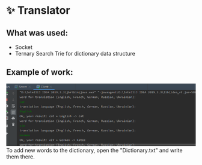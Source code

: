 # :sparkles: Translator 
## What was used:
*    Socket
*    Ternary Search Trie for dictionary data structure
## Example of work:
![exampleOfWork](https://github.com/SophiaYarmolenko/Translator_Socket/blob/main/ExampleOfWork.png)
To add new words to the dictionary, open the "Dictionary.txt" and write them there.
